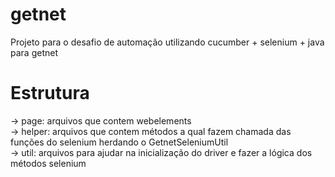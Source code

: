 # getnet
Projeto para o desafio de automação utilizando cucumber + selenium + java para getnet


# Estrutura
-> page: arquivos que contem webelements 
<br>
-> helper: arquivos que contem métodos a qual fazem chamada das funções do selenium herdando o GetnetSeleniumUtil
<br>
-> util: arquivos para ajudar na inicialização do driver e fazer a lógica dos métodos selenium
